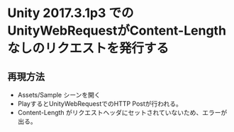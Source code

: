 # Unity 2017.3.1p3 でのUnityWebRequestがContent-Length なしのリクエストを発行する

## 再現方法

* Assets/Sample シーンを開く
* PlayするとUnityWebRequestでのHTTP Postが行われる。
* Content-Length がリクエストヘッダにセットされていないため、エラーが出る。

